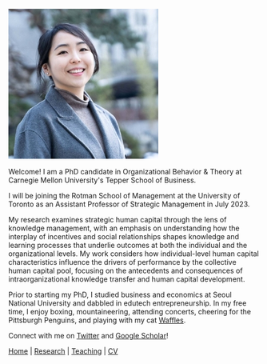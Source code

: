 ![Sae-Seul Park](saeseulpark.jpg)

Welcome! I am a PhD candidate in Organizational Behavior & Theory at Carnegie Mellon University's Tepper School of Business. 

I will be joining the Rotman School of Management at the University of Toronto as an Assistant Professor of Strategic Management in July 2023.

My research examines strategic human capital through the lens of knowledge management, with an emphasis on understanding how the interplay of incentives and social relationships shapes knowledge and learning processes that underlie outcomes at both the individual and the organizational levels. My work considers how individual-level human capital characteristics influence the drivers of performance by the collective human capital pool, focusing on the antecedents and consequences of intraorganizational knowledge transfer and human capital development.

Prior to starting my PhD, I studied business and economics at Seoul National University and dabbled in edutech entrepreneurship. In my free time, I enjoy boxing, mountaineering, attending concerts, cheering for the Pittsburgh Penguins, and playing with my cat [Waffles](WafflesPark.jpg).

Connect with me on [Twitter](https://www.twitter.com/sae_park_) and [Google Scholar](https://scholar.google.com/citations?user=2gHkfJcAAAAJ&hl=en)!

[Home](./index.html) | [Research](./research.html) | [Teaching](./teaching.html) | [CV](./CV.html)  
